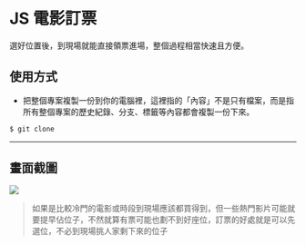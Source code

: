# JS 電影訂票

選好位置後，到現場就能直接領票進場，整個過程相當快速且方便。

## 使用方式
- 把整個專案複製一份到你的電腦裡，這裡指的「內容」不是只有檔案，而是指所有整個專案的歷史紀錄、分支、標籤等內容都會複製一份下來。
```sh
$ git clone
```

----

## 畫面截圖
![](https://i.imgur.com/G6i5fuM.gif)
> 如果是比較冷門的電影或時段到現場應該都買得到，但一些熱門影片可能就要提早佔位子，不然就算有票可能也劃不到好座位，訂票的好處就是可以先選位，不必到現場挑人家剩下來的位子
